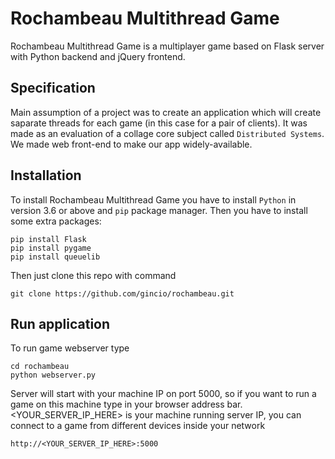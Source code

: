 # Rochambeau Multithread Game
Rochambeau Multithread Game is a multiplayer game based on Flask server with Python backend and jQuery frontend.

## Specification
Main assumption of a project was to create an application which will create saparate threads for each game (in this case for a pair of clients). It was made as an evaluation of a collage core subject called `Distributed Systems`.
We made web front-end to make our app widely-available.

## Installation
To install Rochambeau Multithread Game you have to install `Python` in version 3.6 or above and `pip` package manager.
Then you have to install some extra packages:
```
pip install Flask
pip install pygame
pip install queuelib
```

Then just clone this repo with command
```
git clone https://github.com/gincio/rochambeau.git
```

## Run application
To run game webserver type
```
cd rochambeau
python webserver.py
```
Server will start with your machine IP on port 5000, so if you want to run a game on this machine type in your browser address bar. <YOUR_SERVER_IP_HERE> is your machine running server IP, you can connect to a game from different devices inside your network
```
http://<YOUR_SERVER_IP_HERE>:5000
```
